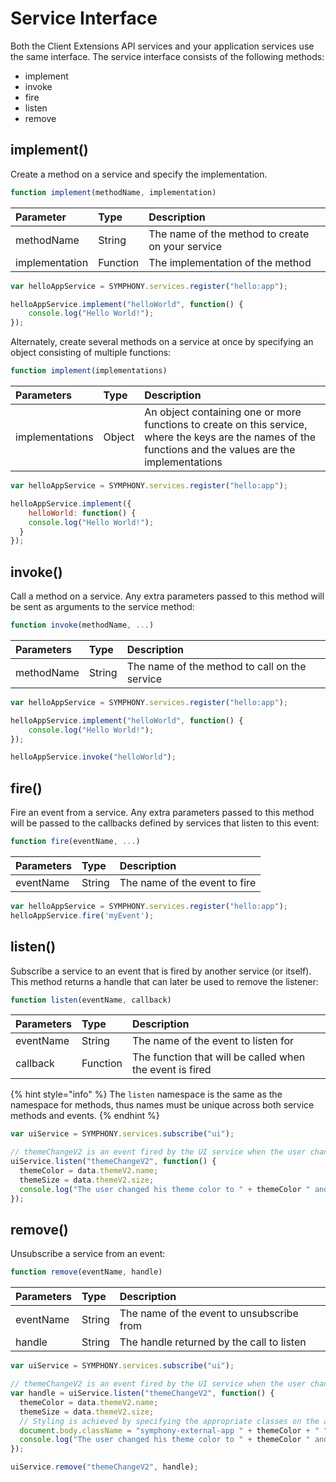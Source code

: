# Service Interface

Both the Client Extensions API services and your application services use the same interface. The service interface consists of the following methods:

* implement
* invoke
* fire
* listen
* remove

## implement\(\)

Create a method on a service and specify the implementation.

```javascript
function implement(methodName, implementation)
```

| Parameter | Type | Description |
| :--- | :--- | :--- |
| methodName | String | The name of the method to create on your service |
| implementation | Function | The implementation of the method |

```javascript
var helloAppService = SYMPHONY.services.register("hello:app");

helloAppService.implement("helloWorld", function() {
	console.log("Hello World!");
});
```

Alternately, create several methods on a service at once by specifying an object consisting of multiple functions:

```javascript
function implement(implementations)
```

| Parameters | Type | Description |
| :--- | :--- | :--- |
| implementations | Object | An object containing one or more functions to create on this service, where the keys are the names of the functions and the values are the implementations |

```javascript
var helloAppService = SYMPHONY.services.register("hello:app");

helloAppService.implement({
	helloWorld: function() {
  	console.log("Hello World!");
  }
});
```

## invoke\(\)

Call a method on a service. Any extra parameters passed to this method will be sent as arguments to the service method:

```javascript
function invoke(methodName, ...)
```

| Parameters | Type | Description |
| :--- | :--- | :--- |
| methodName | String | The name of the method to call on the service |

```javascript
var helloAppService = SYMPHONY.services.register("hello:app");

helloAppService.implement("helloWorld", function() {
	console.log("Hello World!");
});

helloAppService.invoke("helloWorld");
```

## fire\(\)

Fire an event from a service. Any extra parameters passed to this method will be passed to the callbacks defined by services that listen to this event:

```javascript
function fire(eventName, ...)
```

| Parameters | Type | Description |
| :--- | :--- | :--- |
| eventName | String | The name of the event to fire |

```javascript
var helloAppService = SYMPHONY.services.register("hello:app");
helloAppService.fire('myEvent');
```

## listen\(\)

Subscribe a service to an event that is fired by another service \(or itself\). This method returns a handle that can later be used to remove the listener:

```javascript
function listen(eventName, callback)
```

| Parameters | Type | Description |
| :--- | :--- | :--- |
| eventName | String | The name of the event to listen for |
| callback | Function | The function that will be called when the event is fired |

{% hint style="info" %}
The `listen` namespace is the same as the namespace for methods, thus names must be unique across both service methods and events.
{% endhint %}

```javascript
var uiService = SYMPHONY.services.subscribe("ui");

// themeChangeV2 is an event fired by the UI service when the user changes his theme or font. The themeV2 object which contains the theme name and font size is also passed along with the event.
uiService.listen("themeChangeV2", function() {
  themeColor = data.themeV2.name;
  themeSize = data.themeV2.size;
  console.log("The user changed his theme color to " + themeColor " and font size to " + themeSize ".");
});
```

## remove\(\)

Unsubscribe a service from an event:

```javascript
function remove(eventName, handle)
```

| Parameters | Type | Description |
| :--- | :--- | :--- |
| eventName | String | The name of the event to unsubscribe from |
| handle | String | The handle returned by the call to listen |

```javascript
var uiService = SYMPHONY.services.subscribe("ui");

// themeChangeV2 is an event fired by the UI service when the user changes his theme or font. The themeV2 object which contains the theme name and font size is also passed along with the event.
var handle = uiService.listen("themeChangeV2", function() {
  themeColor = data.themeV2.name;
  themeSize = data.themeV2.size;
  // Styling is achieved by specifying the appropriate classes on the app module's body element.
  document.body.className = "symphony-external-app " + themeColor + " " + themeSize;
  console.log("The user changed his theme color to " + themeColor " and font size to " + themeSize ".");
});

uiService.remove("themeChangeV2", handle);
```

